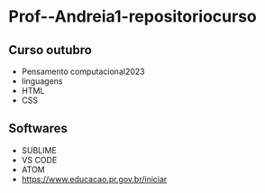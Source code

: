 # Prof--Andreia1-repositoriocurso
## Curso outubro
- Pensamento computacional2023
- linguagens 
- HTML
- CSS
## Softwares
- SUBLIME
- VS CODE
- ATOM
- https://www.educacao.pr.gov.br/iniciar
